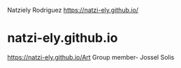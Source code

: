 Natziely Rodriguez
https://natzi-ely.github.io/
# natzi-ely.github.io
https://natzi-ely.github.io/Art
Group member- Jossel Solis
